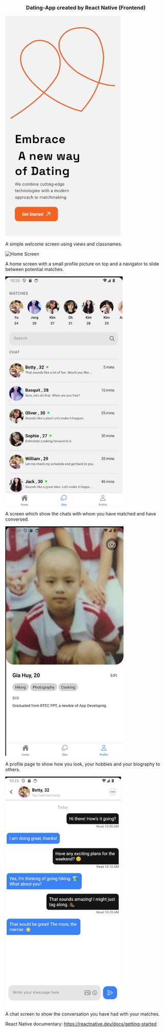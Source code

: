 <h3 align="center">Dating-App created by React Native (Frontend)</h3>


![Welcome Screen](assets/img/welcome-screen.png)

A simple welcome screen using views and classnames.

![Home Screen](assets/img/home-screen.gif)

A home screen with a small profile picture on top and a navigator to slide between potential matches.

![Chats Screen](assets/img/chats-screen.png)

A screen which show the chats with whom you have matched and have conversed.

![Profile Page](assets/img/profile-page.png)

A profile page to show how you look, your hobbies and your biography to others.

![Chat Details Page](assets/img/chat-details-screen.png)

A chat screen to show the conversation you have had with your matches.

React Native documentary: https://reactnative.dev/docs/getting-started

